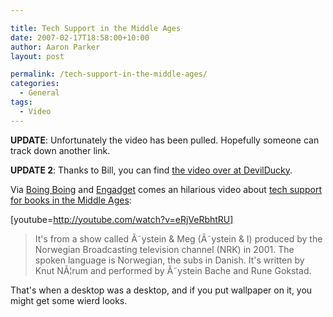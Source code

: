```yaml
---

title: Tech Support in the Middle Ages
date: 2007-02-17T18:58:00+10:00
author: Aaron Parker
layout: post

permalink: /tech-support-in-the-middle-ages/
categories:
  - General
tags:
  - Video
---
```

**UPDATE**: Unfortunately the video has been pulled. Hopefully someone can track down another link.

**UPDATE 2**: Thanks to Bill, you can find [the video over at DevilDucky](http://www.devilducky.com/media/57946/).

Via [Boing Boing](http://www.boingboing.net/2007/02/17/tech_support_for_boo.html) and [Engadget](http://www.engadget.com/2007/02/17/hello-tech-support-my-book-isnt-working/) comes an hilarious video about [tech support for books in the Middle Ages](http://www.youtube.com/watch?v=eRjVeRbhtRU&eurl=):

[youtube=http://youtube.com/watch?v=eRjVeRbhtRU]

> It's from a show called Ã˜ystein & Meg (Ã˜ystein & I) produced by the Norwegian Broadcasting television channel (NRK) in 2001. The spoken language is Norwegian, the subs in Danish. It's written by Knut NÃ¦rum and performed by Ã˜ystein Bache and Rune Gokstad.

That's when a desktop was a desktop, and if you put wallpaper on it, you might get some wierd looks.